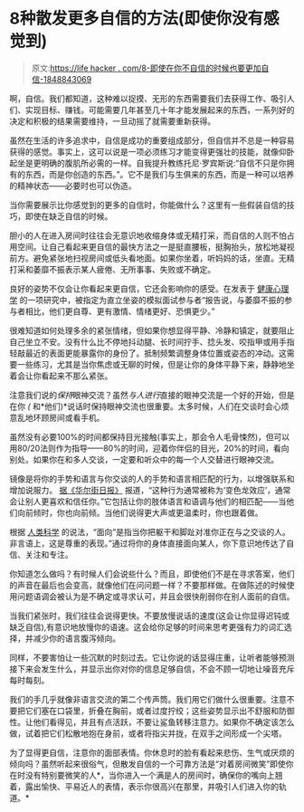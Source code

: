 # 8种散发更多自信的方法(即使你没有感觉到)

> 原文:[https://life hacker . com/8-即使在你不自信的时候也要更加自信-1848843069](https://lifehacker.com/8-ways-to-exude-more-confidence-even-when-youre-not-fe-1848843069)

啊，自信。我们都知道，这种难以捉摸、无形的东西需要我们去获得工作、吸引人们、实现目标、赚钱。可能需要几年甚至几十年才能发展起来的东西，一系列好的决定和积极的结果需要维持，一旦动摇了就需要重新获得。

虽然在生活的许多追求中，自信是成功的重要组成部分，但自信并不总是一种容易获得的感觉。事实上，这可以说是一项必须练习才能变得更强壮的技能，就像仰卧起坐是更明确的腹肌所必需的一样。自我提升教练托尼·罗宾斯说:“自信不只是你拥有的东西，而是你创造的东西。”。它不是我们与生俱来的东西，而是一种可以培养的精神状态——必要时也可以伪造。

当你需要展示比你感觉到的更多的自信时，你能做什么？这里有一些假装自信的技巧，即使在缺乏自信的时候。

胆小的人在进入房间时往往会无意识地收缩身体或无精打采，而自信的人则不怕占用空间。让自己看起来更自信的最快方法之一是挺直腰板，挺胸抬头，放松地凝视前方。避免紧张地扫视房间或低头看地面。如果你坐着，听妈妈的话，坐直。无精打采和萎靡不振表示某人疲倦、无所事事、失败或不确定。

良好的姿势不仅会让你看起来更自信，它还会影响你的感受。在发表于 [健康心理学](https://pubmed.ncbi.nlm.nih.gov/25222091/) 的一项研究中，被指定为直立坐姿的模拟面试参与者“报告说，与萎靡不振的参与者相比，他们更自尊、更有激情、情绪更好、恐惧更少。”

很难知道如何处理多余的紧张情绪，但如果你想显得平静、冷静和镇定，就要阻止自己坐立不安。没有什么比不停地抖动腿、长时间拧手、捻头发、咬指甲或用手指轻敲最近的表面更能暴露你的身份了。抵制频繁调整身体位置或姿态的冲动。这需要一些练习，尤其是当你焦虑或无聊的时候，但是让你的身体平静下来，静静地坐着会让你看起来不那么紧张。

注意我们说的*保持*眼神交流？虽然*与人进行*直接的眼神交流是一个好的开始，但是在你 *(* 和*他们)*说话时保持眼神交流也很重要。太多时候，人们在交谈时会心烦意乱地环顾房间或看手机。

虽然没有必要100%的时间都保持目光接触(事实上，那会令人毛骨悚然)，但可以用80/20法则作为指导——80%的时间，迎着你伴侣的目光，20%的时间，看向别处。如果你在和多人交谈，一定要和听众中的每一个人交替进行眼神交流。

镜像是将你的手势和语言与你交谈的人的手势和语言相匹配的行为，以增强联系和增加说服力。 [据《华尔街日报》](https://www.wsj.com/articles/use-mirroring-to-connect-with-others-1474394329#:~:text=Mirroring%20a%20conversation%20partner's%20gestures,meetings%20and%20conversations%20with%20colleagues) 报道，“这种行为通常被称为‘变色龙效应’，通常会让别人更喜欢和信任你。”它包括让你的肢体语言和语调与他们的相匹配——当他们向前倾时，你也向前倾。当他们说得更大声或更温柔时，你也跟着做。

根据 [人类科学](https://www.scienceofpeople.com/how-to-be-confident/) 的说法，“面向”是指当你把躯干和脚趾对准你正在与之交谈的人。非言语上，这是尊重的表现。”通过将你的身体直接面向某人，你下意识地传达了自信、关注和专注。

你知道怎么做吗？有时候人们会说些什么？而且，即使他们不是在寻求答案，他们的声音在最后也会变高，就像他们在问问题一样？不要那样做。在做陈述的时候使用问题语调会被认为是不确定或寻求认可，并且会很快削弱你在别人面前的自信。

当我们紧张时，我们往往会说得更快。不要放慢说话的速度(这会让你显得迟钝或缺乏自信),有意识地放慢你的语速。这会给你足够的时间来思考更强有力的词汇选择，并减少你的语言腹泻倾向。

同样，不要害怕让一些沉默的时刻过去。它让你说的话显得庄重，让听者能够预测接下来会发生什么，并显示出你对你的信息足够自信，不会不顾一切地让噪音充斥每时每刻。

我们的手几乎就像非语言交流的第二个传声筒。我们用它们做什么很重要。注意不要把它们塞在口袋里，折叠在胸前，或者过度拧绞；这些姿势显示出不舒服和防御性。让他们看得见，并且有点活跃，不要让鲨鱼转移注意力。如果你不确定该怎么做，试着把它们松散地抱在身前，或者将指尖并拢，在双手之间形成一个尖塔。

为了显得更自信，注意你的面部表情。你休息时的脸有看起来悲伤、生气或厌烦的倾向吗？虽然听起来很俗气，但散发自信的一个可靠方法是“对着房间微笑”即使你在时没有特别要微笑的人*，当你进入一个满是人的房间时，确保你的嘴向上翘着，露出愉快、平易近人的表情，表示你很高兴在那里，并吸引人们进入你的轨道。*